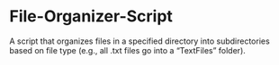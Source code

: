 # File-Organizer-Script
A script that organizes files in a specified directory into subdirectories based on file type (e.g., all .txt files go into a “TextFiles” folder).
